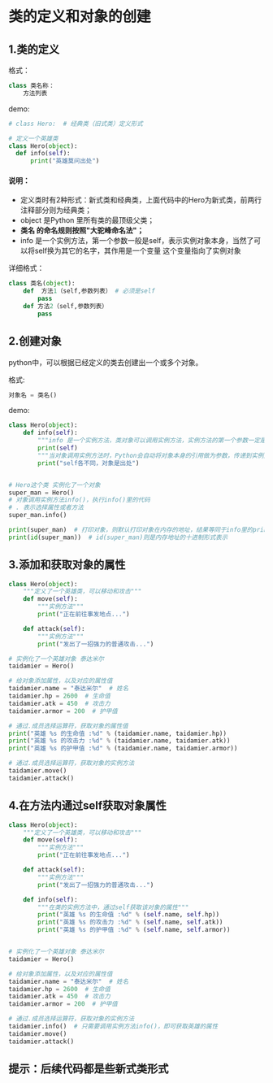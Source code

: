# 类的定义和对象的创建

## 1.类的定义

格式：

```python
class 类名称：
    方法列表
```

demo:

```python
# class Hero:  # 经典类（旧式类）定义形式

# 定义一个英雄类
class Hero(object):
  def info(self):
      print("英雄莫问出处")
```

#### 说明：

- 定义类时有2种形式：新式类和经典类，上面代码中的Hero为新式类，前两行注释部分则为经典类；
- object 是Python 里所有类的最顶级父类；
- **类名 的命名规则按照"大驼峰命名法"；**
- info 是一个实例方法，第一个参数一般是self，表示实例对象本身，当然了可以将self换为其它的名字，其作用是一个变量 这个变量指向了实例对象

详细格式：

```python
class 类名(object):
    def  方法1（self,参数列表） # 必须是self
        pass
    def 方法2（self,参数列表）
        pass
```



## 2.创建对象

python中，可以根据已经定义的类去创建出一个或多个对象。

格式:

```python
对象名 = 类名()
```

demo:

```python
class Hero(object):
    def info(self):
        """info 是一个实例方法，类对象可以调用实例方法，实例方法的第一个参数一定是self"""
        print(self)
        """当对象调用实例方法时，Python会自动将对象本身的引用做为参数，传递到实例方法的第一个参数self里"""
        print("self各不同，对象是出处")


# Hero这个类 实例化了一个对象
super_man = Hero()
# 对象调用实例方法info()，执行info()里的代码
# . 表示选择属性或者方法
super_man.info()

print(super_man)  # 打印对象，则默认打印对象在内存的地址，结果等同于info里的print(self)
print(id(super_man))  # id(super_man)则是内存地址的十进制形式表示

```



## 3.添加和获取对象的属性

```python
class Hero(object):
    """定义了一个英雄类，可以移动和攻击"""
    def move(self):
        """实例方法"""
        print("正在前往事发地点...")

    def attack(self):
        """实例方法"""
        print("发出了一招强力的普通攻击...")

# 实例化了一个英雄对象 泰达米尔
taidamier = Hero()

# 给对象添加属性，以及对应的属性值
taidamier.name = "泰达米尔"  # 姓名
taidamier.hp = 2600  # 生命值
taidamier.atk = 450  # 攻击力
taidamier.armor = 200  # 护甲值

# 通过.成员选择运算符，获取对象的属性值
print("英雄 %s 的生命值 :%d" % (taidamier.name, taidamier.hp))
print("英雄 %s 的攻击力 :%d" % (taidamier.name, taidamier.atk))
print("英雄 %s 的护甲值 :%d" % (taidamier.name, taidamier.armor))

# 通过.成员选择运算符，获取对象的实例方法
taidamier.move()
taidamier.attack()
```



## 4.在方法内通过self获取对象属性

```python
class Hero(object):
    """定义了一个英雄类，可以移动和攻击"""
    def move(self):
        """实例方法"""
        print("正在前往事发地点...")

    def attack(self):
        """实例方法"""
        print("发出了一招强力的普通攻击...")

    def info(self):
        """在类的实例方法中，通过self获取该对象的属性"""
        print("英雄 %s 的生命值 :%d" % (self.name, self.hp))
        print("英雄 %s 的攻击力 :%d" % (self.name, self.atk))
        print("英雄 %s 的护甲值 :%d" % (self.name, self.armor))


# 实例化了一个英雄对象 泰达米尔
taidamier = Hero()

# 给对象添加属性，以及对应的属性值
taidamier.name = "泰达米尔"  # 姓名
taidamier.hp = 2600  # 生命值
taidamier.atk = 450  # 攻击力
taidamier.armor = 200  # 护甲值

# 通过.成员选择运算符，获取对象的实例方法
taidamier.info()  # 只需要调用实例方法info()，即可获取英雄的属性
taidamier.move()
taidamier.attack()
```



## 提示：后续代码都是些新式类形式

